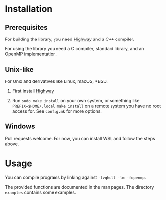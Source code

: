 # Installation

## Prerequisites

For building the library, you need [Highway](https://github.com/google/highway) and a C++ compiler.

For using the library you need a C compiler, standard library, and an OpenMP
implementation.

## Unix-like

For Unix and derivatives like Linux, macOS, \*BSD.

1. First install [Highway](https://github.com/google/highway)

2. Run `sudo make install` on your own system, or something like
`PREFIX=$HOME/.local make install` on a remote system you have no root
access for. See `config.mk` for more options.

## Windows

Pull requests welcome. For now, you can install WSL and follow the steps above.

# Usage

You can compile programs by linking against `-lvqhull -lm -fopenmp`.

The provided functions are documented in the man pages. The directory
`examples` contains some examples.
